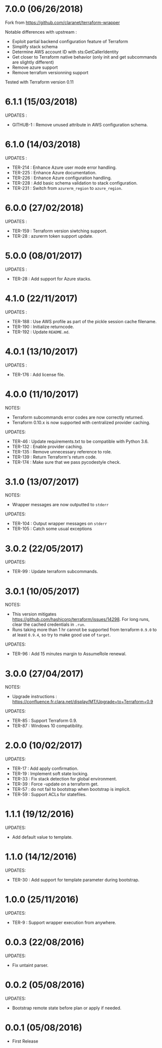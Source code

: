 # 7.0.0 (06/26/2018)

Fork from https://github.com/claranet/terraform-wrapper

Notable differences with upstream :

  * Exploit partial backend configuration feature of Terraform
  * Simplify stack schema
  * Determine AWS account ID with sts:GetCallerIdentity
  * Get closer to Terraform native behavior (only init and get subcommands are slightly different)
  * Remove azure support
  * Remove terrafom versionning support

Tested with Terraform version 0.11

# 6.1.1 (15/03/2018)

UPDATES :

  * GITHUB-1 : Remove unused attribute in AWS configuration schema.

# 6.1.0 (14/03/2018)

UPDATES :

  * TER-214 : Enhance Azure user mode error handling.
  * TER-225 : Enhance Azure documentation.
  * TER-226 : Enhance Azure configuration handling.
  * TER-228 : Add basic schema validation to stack configuration.
  * TER-231 : Switch from `azurerm_region` to `azure_region`.

# 6.0.0 (27/02/2018)

UPDATES :

  * TER-159 : Terraform version siwtching support.
  * TER-28 : azurerm token support update.

# 5.0.0 (08/01/2017)

UPDATES :

  * TER-28 : Add support for Azure stacks.

# 4.1.0 (22/11/2017)

UPDATES :

  * TER-188 : Use AWS profile as part of the pickle session cache filename.
  * TER-190 : Initialize returncode.
  * TER-192 : Update `README.md`.

# 4.0.1 (13/10/2017)

UPDATES :

  * TER-176 : Add license file.

# 4.0.0 (11/10/2017)

NOTES:

  * Terraform subcommands error codes are now correctly returned.
  * Terraform 0.10.x is now supported with centralized provider caching.

UPDATES:

  * TER-46 : Update requirements.txt to be compatible with Python 3.6.
  * TER-132 : Enable provider caching.
  * TER-135 : Remove unnecessary reference to role.
  * TER-139 : Return Terraform's return code.
  * TER-174 : Make sure that we pass pycodestyle check.


# 3.1.0 (13/07/2017)

NOTES:

  * Wrapper messages are now outputted to `stderr`

UPDATES:

  * TER-104 : Output wrapper messages on `stderr`
  * TER-105 : Catch some usual exceptions

# 3.0.2 (22/05/2017)

UPDATES:

  * TER-99 : Update terraform subcommands.

# 3.0.1 (10/05/2017)

NOTES:

  * This version mitigates https://github.com/hashicorp/terraform/issues/14298. For long runs, clear the cached credentials in `.run`.
  * Runs taking more than 1 hr cannot be supported from terraform `0.9.0` to at least `0.9.4`, so try to make good use of `target`.

UPDATES:

  * TER-96 : Add 15 minutes margin to AssumeRole renewal.

# 3.0.0 (27/04/2017)

NOTES:

  * Upgrade instructions : https://confluence.fr.clara.net/display/MT/Upgrade+to+Terraform+0.9

UPDATES:

  * TER-85 : Support Terraform 0.9.
  * TER-87 : Windows 10 compatibility.

# 2.0.0 (10/02/2017)

UPDATES:

  * TER-17 : Add apply confirmation.
  * TER-19 : Implement soft state locking.
  * TER-33 : Fix stack detection for global environment.
  * TER-39 : Force -update on a terraform get.
  * TER-57 : do not fail to bootstrap when bootstrap is implicit.
  * TER-59 : Support ACLs for statefiles.

# 1.1.1 (19/12/2016)

UPDATES:

  * Add default value to template.

# 1.1.0 (14/12/2016)

UPDATES:

  * TER-30 : Add support for template parameter during bootstrap.

# 1.0.0 (25/11/2016)

UPDATES:

  * TER-9 : Support wrapper execution from anywhere.

# 0.0.3 (22/08/2016)

UPDATES:

  * Fix untaint parser.

# 0.0.2 (05/08/2016)

UPDATES:

  * Bootstrap remote state before plan or apply if needed.

# 0.0.1 (05/08/2016)

  * First Release
